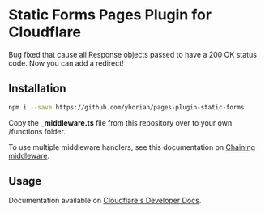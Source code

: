 # Static Forms Pages Plugin for Cloudflare

Bug fixed that cause all Response objects passed to have a 200 OK status code. Now you can add a redirect!

## Installation

```sh
npm i --save https://github.com/yhorian/pages-plugin-static-forms
```

Copy the **_middleware.ts** file from this repository over to your own /functions folder.

To use multiple middleware handlers, see this documentation on [Chaining middleware](https://developers.cloudflare.com/pages/platform/functions/middleware/).

## Usage

Documentation available on [Cloudflare's Developer Docs](https://developers.cloudflare.com/pages/platform/functions/plugins/static-forms/).
